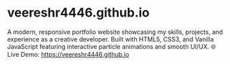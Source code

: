 # veereshr4446.github.io
A modern, responsive portfolio website showcasing my skills, projects, and experience as a creative developer. Built with HTML5, CSS3, and Vanilla JavaScript featuring interactive particle animations and smooth UI/UX.  🌐 Live Demo: https://veereshr4446.github.io
